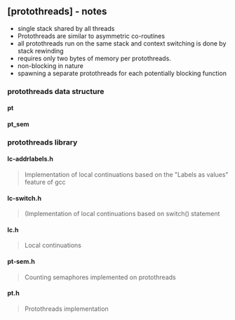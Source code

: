 ## [protothreads] - notes

* single stack shared by all threads
* Protothreads are similar to asymmetric co-routines
* all protothreads run on the same stack and context switching is done by stack rewinding
* requires only two bytes of memory per protothreads.
* non-blocking in nature
* spawning a separate protothreads for each potentially blocking function

### protothreads data structure

#### pt


#### pt_sem



### protothreads library

#### lc-addrlabels.h
> Implementation of local continuations based on the "Labels as values" feature of gcc


#### lc-switch.h
> (Implementation of local continuations based on switch() statement



#### lc.h
> Local continuations


#### pt-sem.h
> Counting semaphores implemented on protothreads


#### pt.h
> Protothreads implementation


